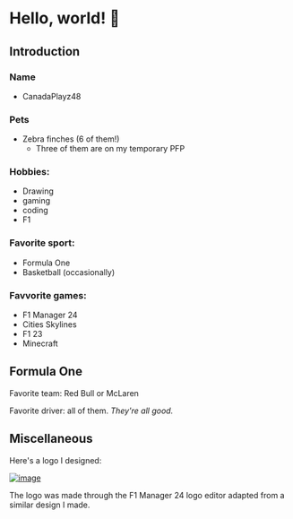 # Hello, world! 👋

## Introduction

### Name
  - CanadaPlayz48

### Pets
  - Zebra finches (6 of them!)
      - Three of them are on my temporary PFP

### Hobbies:
  - Drawing
  - gaming
  - coding
  - F1

### Favorite sport:
  - Formula One
  - Basketball (occasionally)

### Favvorite games: 
  - F1 Manager 24
  - Cities Skylines
  - F1 23
  - Minecraft

## Formula One
Favorite team: Red Bull or McLaren

Favorite driver: all of them. <i> They're all good.</i>

## Miscellaneous
Here's a logo I designed:

<a href="https://ibb.co/ypWBn6r"><img src="https://i.ibb.co/ypWBn6r/image.png" alt="image" border="0"></a>

The logo was made through the F1 Manager 24 logo editor adapted from a similar design I made.
